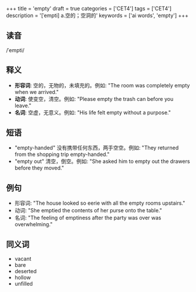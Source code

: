 +++
title = 'empty'
draft = true
categories = ['CET4']
tags = ['CET4']
description = '[ˈempti] a.空的；空洞的'
keywords = ['ai words', 'empty']
+++

## 读音
/ˈempti/

## 释义
- **形容词**: 空的，无物的，未填充的。例如: "The room was completely empty when we arrived."
- **动词**: 使变空，清空。例如: "Please empty the trash can before you leave."
- **名词**: 空虚，无意义。例如: "His life felt empty without a purpose."

## 短语
- "empty-handed" 没有携带任何东西，两手空空。例如: "They returned from the shopping trip empty-handed."
- "empty out" 清空，倒空。例如: "She asked him to empty out the drawers before they moved."

## 例句
- 形容词: "The house looked so eerie with all the empty rooms upstairs."
- 动词: "She emptied the contents of her purse onto the table."
- 名词: "The feeling of emptiness after the party was over was overwhelming."

## 同义词
- vacant
- bare
- deserted
- hollow
- unfilled
